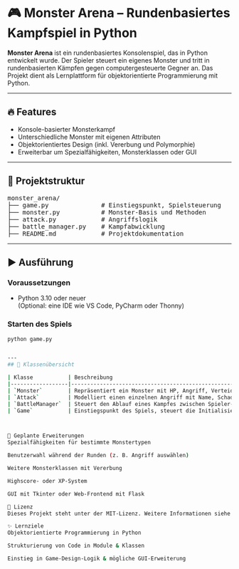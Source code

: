 # 🎮 Monster Arena – Rundenbasiertes Kampfspiel in Python

**Monster Arena** ist ein rundenbasiertes Konsolenspiel, das in Python entwickelt wurde. Der Spieler steuert ein eigenes Monster und tritt in rundenbasierten Kämpfen gegen computergesteuerte Gegner an. Das Projekt dient als Lernplattform für objektorientierte Programmierung mit Python.

---

## 🔥 Features

- Konsole-basierter Monsterkampf
- Unterschiedliche Monster mit eigenen Attributen
- Objektorientiertes Design (inkl. Vererbung und Polymorphie)
- Erweiterbar um Spezialfähigkeiten, Monsterklassen oder GUI

---

## 📁 Projektstruktur

<pre>
monster_arena/
├── game.py              # Einstiegspunkt, Spielsteuerung
├── monster.py           # Monster-Basis und Methoden
├── attack.py            # Angriffslogik
├── battle_manager.py    # Kampfabwicklung
├── README.md            # Projektdokumentation
</pre>

---

## ▶️ Ausführung

### Voraussetzungen
- Python 3.10 oder neuer  
(Optional: eine IDE wie VS Code, PyCharm oder Thonny)

### Starten des Spiels

```bash
python game.py


---
## 🧱 Klassenübersicht

| Klasse           | Beschreibung                                           |
|------------------|--------------------------------------------------------|
| `Monster`        | Repräsentiert ein Monster mit HP, Angriff, Verteidigung und grundlegenden Methoden für Kampfaktionen |
| `Attack`         | Modelliert einen einzelnen Angriff mit Name, Schaden und ggf. Kosten (z. B. Energie) |
| `BattleManager`  | Steuert den Ablauf eines Kampfes zwischen Spieler- und Gegner-Monster, verwaltet die Rundenlogik |
| `Game`           | Einstiegspunkt des Spiels, steuert die Initialisierung, Monsterwahl und Start des Kampfes |



🚀 Geplante Erweiterungen
Spezialfähigkeiten für bestimmte Monstertypen

Benutzerwahl während der Runden (z. B. Angriff auswählen)

Weitere Monsterklassen mit Vererbung

Highscore- oder XP-System

GUI mit Tkinter oder Web-Frontend mit Flask

📜 Lizenz
Dieses Projekt steht unter der MIT-Lizenz. Weitere Informationen siehe LICENSE.

✨ Lernziele
Objektorientierte Programmierung in Python

Strukturierung von Code in Module & Klassen

Einstieg in Game-Design-Logik & mögliche GUI-Erweiterung
